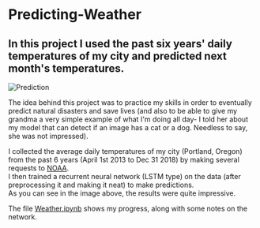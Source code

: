 # Predicting-Weather

## In this project I used the past six years' daily temperatures of my city and predicted next month's temperatures.
![Prediction](https://github.com/Shaier/Predicting-Weather/blob/master/Prediction.PNG)  

  
    
    
The idea behind this project was to practice my skills in order to eventually predict natural disasters and save lives (and also to be able to give my grandma a very simple example of what I'm doing all day- I told her about my model that can detect if an image has a cat or a dog. Needless to say, she was not impressed).    
  
I collected the average daily temperatures of my city (Portland, Oregon) from the past 6 years (April 1st 2013 to Dec 31 2018) by making several requests to [NOAA](https://www.noaa.gov/).  
I then trained a recurrent neural network (LSTM type) on the data (after preprocessing it and making it neat) to make predictions.  
As you can see in the image above, the results were quite impressive.
  
The file [Weather.ipynb](Weather.ipynb) shows my progress, along with some notes on the network.
